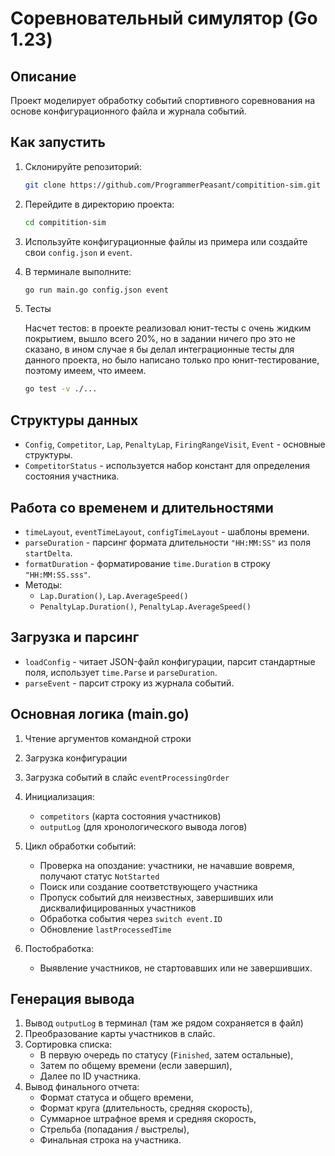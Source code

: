 # Соревновательный симулятор (Go 1.23)

## Описание

Проект моделирует обработку событий спортивного соревнования на основе конфигурационного файла и журнала событий. 

## Как запустить

1. Склонируйте репозиторий:
   
   ```bash
   git clone https://github.com/ProgrammerPeasant/compitition-sim.git
   ```
2. Перейдите в директорию проекта:

   ```bash
   cd compitition-sim
   ```

3. Используйте конфигурационные файлы из примера или создайте свои `config.json` и `event`.
   
4. В терминале выполните:

   ```bash
   go run main.go config.json event
   ```

5. Тесты

    Насчет тестов: в проекте реализовал юнит-тесты с очень жидким покрытием, вышло всего 20%, но в задании ничего про 
    это не сказано, в ином случае я бы делал интеграционные тесты для данного проекта, но было написано только про юнит-тестирование, поэтому имеем, что имеем.
   
    ```bash
    go test -v ./...
    ```


## Структуры данных

- `Config`, `Competitor`, `Lap`, `PenaltyLap`, `FiringRangeVisit`, `Event` - основные структуры.
- `CompetitorStatus` - используется набор констант для определения состояния участника.

## Работа со временем и длительностями

- `timeLayout`, `eventTimeLayout`, `configTimeLayout` - шаблоны времени.
- `parseDuration` - парсинг формата длительности `"HH:MM:SS"` из поля `startDelta`.
- `formatDuration` - форматирование `time.Duration` в строку `"HH:MM:SS.sss"`.
- Методы:
    - `Lap.Duration()`, `Lap.AverageSpeed()`
    - `PenaltyLap.Duration()`, `PenaltyLap.AverageSpeed()`

## Загрузка и парсинг

- `loadConfig` - читает JSON-файл конфигурации, парсит стандартные поля, использует `time.Parse` и `parseDuration`.
- `parseEvent` - парсит строку из журнала событий.

## Основная логика (main.go)

1. Чтение аргументов командной строки
2. Загрузка конфигурации
3. Загрузка событий в слайс `eventProcessingOrder`
4. Инициализация:
    - `competitors` (карта состояния участников)
    - `outputLog` (для хронологического вывода логов)
5. Цикл обработки событий:
    - Проверка на опоздание: участники, не начавшие вовремя, получают статус `NotStarted`
    - Поиск или создание соответствующего участника
    - Пропуск событий для неизвестных, завершивших или дисквалифицированных участников
    - Обработка события через `switch event.ID`
    - Обновление `lastProcessedTime`

6. Постобработка:
    - Выявление участников, не стартовавших или не завершивших.

## Генерация вывода

1. Вывод `outputLog` в терминал (там же рядом сохраняется в файл) 
2. Преобразование карты участников в слайс.
3. Сортировка списка:
    - В первую очередь по статусу (`Finished`, затем остальные),
    - Затем по общему времени (если завершил),
    - Далее по ID участника.
4. Вывод финального отчета:
    - Формат статуса и общего времени,
    - Формат круга (длительность, средняя скорость),
    - Суммарное штрафное время и средняя скорость,
    - Стрельба (попадания / выстрелы),
    - Финальная строка на участника.
